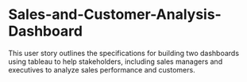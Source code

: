# Sales-and-Customer-Analysis-Dashboard
This user story outlines the specifications for building two dashboards using tableau to help stakeholders, including sales managers and executives to analyze sales performance and customers. 
